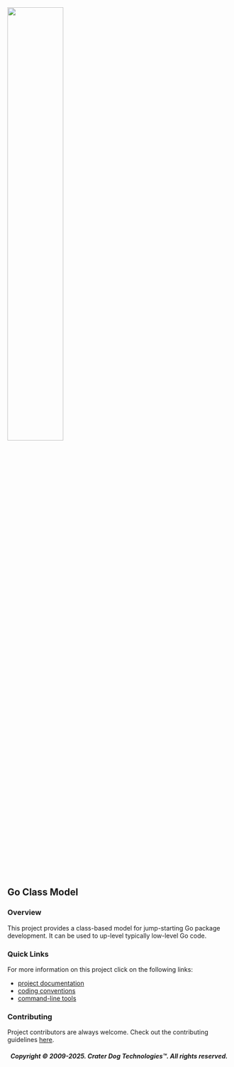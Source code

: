 <img src="https://craterdog.com/images/CraterDog.png" width="50%">

## Go Class Model

### Overview
This project provides a class-based model for jump-starting Go package
development.  It can be used to up-level typically low-level Go code.

### Quick Links
For more information on this project click on the following links:
 * [project documentation](https://github.com/craterdog/go-class-model/wiki)
 * [coding conventions](https://github.com/craterdog/go-development-tools/wiki/Coding-Conventions)
 * [command-line tools](https://github.com/craterdog/go-development-tools/wiki)

### Contributing
Project contributors are always welcome. Check out the contributing guidelines
[here](https://github.com/craterdog/go-class-model/blob/main/.github/CONTRIBUTING.md).

<H5 align="center"> Copyright © 2009-2025. Crater Dog Technologies™. All rights reserved. </H5>

